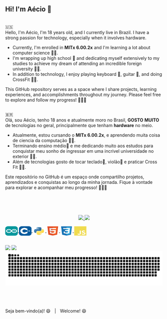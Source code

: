 ## Hi! I'm **Aécio** 👋
<br>
🇺🇸
<br>
Hello, I'm Aécio, I'm 18 years old, and I currently live in Brazil. I have a strong passion for technology, especially when it involves hardware.

- Currently, I'm enrolled in **MITx 6.00.2x** and I'm learning a lot about computer science 👨‍💻.
- I'm wrapping up high school 🙌 and dedicating myself extensively to my studies to achieve my dream of attending an incredible foreign university 👨‍🎓.
- In addition to technology, I enjoy playing keyboard 🎹, guitar 🎸, and doing CrossFit 🏋🏽.

This GitHub repository serves as a space where I share projects, learning experiences, and accomplishments throughout my journey. Please feel free to explore and follow my progress! 🚀🔧👾

##

🇧🇷
<br>
Olá, sou Aécio, tenho 18 anos e atualmente moro no Brasil, **GOSTO** **MUITO** de tecnologias no geral, principalmente que tenham **hardware** no meio.
- Atualmente, estou cursando o **MITx 6.00.2x**, e aprendendo muita coisa de ciencia da computação 👨‍💻.
- Terminando ensino médio🙌 e me dedicando muito aos estudos para conquistar meu sonho de ingressar em uma incrivel universidade no exterior 👨‍🎓.
- Além de tecnologias gosto de tocar teclado🎹, violão🎸 e praticar Cross Fit 🏋🏽.

Este repositório no GitHub é um espaço onde compartilho projetos, aprendizados e conquistas ao longo da minha jornada.
Fique à vontade para explorar e acompanhar meu progresso! 🚀🔧👾

<br><br><br>

<!--github stats-->
<div align="center" style="display: inline">
   <a href="https://github.com/AecioJose">
   <div style="display: inline_block">
      <img height="175em" src="https://github-readme-stats.vercel.app/api?username=AecioJose&show_icons=true&include_all_commits=true&count_private=true&bg_color=151515&border_color=9C4E6A&title_color=d7d8c0&text_color=d1c89a&icon_color=5aa2c9"/>
      <img height="175em" src="https://github-readme-stats.vercel.app/api/top-langs/?username=AecioJose&layout=compact&langs_count=7&bg_color=151515&border_color=9C4E6A&title_color=d7d8c0&text_color=d5e5e4&icon_color=5aa2c9"/>
   </div>
</div>
 
  
 <!--Imagem de linguagens-->
<div style="display: inline_block"><br>
  <img align="center" alt="AJ-Python" height="30" width="40" src="https://github.com/tandpfun/skill-icons/blob/main/icons/Arduino.svg">
  <img align="center" alt="AJ-Python" height="30" width="40" src="https://github.com/tandpfun/skill-icons/blob/main/icons/CPP.svg">
  <img align="center" alt="AJ-Python" height="30" width="40" src="https://raw.githubusercontent.com/devicons/devicon/master/icons/python/python-original.svg">
  <img align="center" alt="AJ-HTML" height="30" width="40" src="https://raw.githubusercontent.com/devicons/devicon/master/icons/html5/html5-original.svg">
  <img align="center" alt="AJ-CSS" height="30" width="40" src="https://raw.githubusercontent.com/devicons/devicon/master/icons/css3/css3-original.svg">
  <img align="center" alt="AJ-Js" height="30" width="40" src="https://raw.githubusercontent.com/devicons/devicon/master/icons/javascript/javascript-plain.svg">
   <!--Imagem EU--
  <img align="right" alt="AJ-pic" height="150" style="border-radius:50px;" src="https://media.discordapp.net/attachments/639956127056134178/890373478988013628/Publicacoes_Instagram_1_1.png?width=676&height=676">-->
</div>
  
  ##
  
<!--Redes Sociais-->
<div>
  <a href="https://instagram.com/aj_aecio" target="_blank"><img src="https://img.shields.io/badge/-Instagram-%23E4405F?style=for-the-badge&logo=instagram&logoColor=white" target="_blank"></a>
  <a href = "mailto:ajaeciojose12@gmail.com"><img src="https://img.shields.io/badge/-Gmail-%23333?style=for-the-badge&logo=gmail&logoColor=white" target="_blank"></a>
  <!--
  <a href="https://www.linkedin.com/in/AecioJose" target="_blank"><img src="https://img.shields.io/badge/-LinkedIn-%230077B5?style=for-the-badge&logo=linkedin&logoColor=white" target="_blank"></a> 
 -->


 <picture>
  <source media="(prefers-color-scheme: dark)" srcset="https://raw.githubusercontent.com/AecioJose/AecioJose/output/github-contribution-grid-snake-dark.svg">
  <source media="(prefers-color-scheme: light)" srcset="https://raw.githubusercontent.com/AecioJose/AecioJose/output/github-contribution-grid-snake.svg">
  <img alt="github contribution grid snake animation" src="https://raw.githubusercontent.com/AecioJose/AecioJose/output/github-contribution-grid-snake.svg">
</picture>
  
</div>
<br><br><br><br>
Seja bem-vindo(a)! 😄ㅤ|ㅤWelcome! 😄
